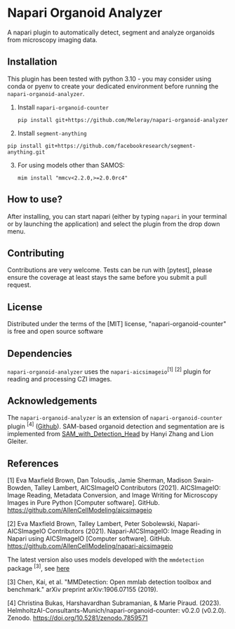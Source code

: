 # Napari Organoid Analyzer


A napari plugin to automatically detect, segment and analyze organoids from microscopy imaging data.


## Installation

This plugin has been tested with python 3.10 - you may consider using conda or pyenv to create your dedicated environment before running the `napari-organoid-analyzer`.

1. Install `napari-organoid-counter` 

    ```pip install git+https://github.com/Meleray/napari-organoid-analyzer```

2. Install `segment-anything`

```pip install git+https://github.com/facebookresearch/segment-anything.git```

3. For using models other than SAMOS:

     ``` mim install "mmcv<2.2.0,>=2.0.0rc4" ```

## How to use?
After installing, you can start napari (either by typing ```napari``` in your terminal or by launching the application) and select the plugin from the drop down menu.

## Contributing

Contributions are very welcome. Tests can be run with [pytest], please ensure
the coverage at least stays the same before you submit a pull request.

## License

Distributed under the terms of the [MIT] license,
"napari-organoid-counter" is free and open source software

## Dependencies


```napari-organoid-analyzer``` uses the ```napari-aicsimageio```<sup>[1]</sup> <sup>[2]</sup> plugin for reading and processing CZI images.

## Acknowledgements

The ```napari-organoid-analyzer``` is an extension of ```napari-organoid-counter``` plugin <sup>[4]</sup> ([Github](https://github.com/HelmholtzAI-Consultants-Munich/napari-organoid-counter)). SAM-based organoid detection and segmentation are is implemented from [SAM_with_Detection_Head](https://github.com/Hanyi11/SAM_with_Detection_Head) by Hanyi Zhang and Lion Gleiter.

## References

[1] Eva Maxfield Brown, Dan Toloudis, Jamie Sherman, Madison Swain-Bowden, Talley Lambert, AICSImageIO Contributors (2021). AICSImageIO: Image Reading, Metadata Conversion, and Image Writing for Microscopy Images in Pure Python [Computer software]. GitHub. https://github.com/AllenCellModeling/aicsimageio

[2] Eva Maxfield Brown, Talley Lambert, Peter Sobolewski, Napari-AICSImageIO Contributors (2021). Napari-AICSImageIO: Image Reading in Napari using AICSImageIO [Computer software]. GitHub. https://github.com/AllenCellModeling/napari-aicsimageio

The latest version also uses models developed with the ```mmdetection``` package <sup>[3]</sup>, see [here](https://github.com/open-mmlab/mmdetection)

[3] Chen, Kai, et al. "MMDetection: Open mmlab detection toolbox and benchmark." arXiv preprint arXiv:1906.07155 (2019).

[4] Christina Bukas, Harshavardhan Subramanian, & Marie Piraud. (2023). HelmholtzAI-Consultants-Munich/napari-organoid-counter: v0.2.0 (v0.2.0). Zenodo. https://doi.org/10.5281/zenodo.7859571